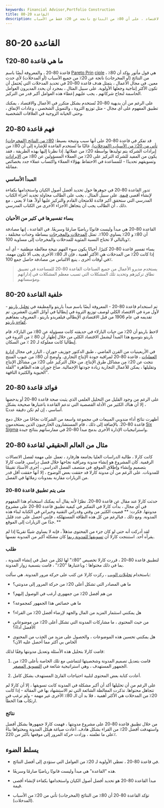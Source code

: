 ```yaml
---
keywords: Financial Advisor,Portfolio Construction
title: 80-20 القاعدة
description: تنص القاعدة 80-20 ، المعروفة أيضًا باسم مبدأ باريتو ، والمستخدمة في الغالب في الأعمال والاقتصاد ، على أن 80٪ من النتائج ناتجة عن 20٪ فقط من الأسباب.
---
```


# 80-20 القاعدة
## ما هي قاعدة 80-20؟

قاعدة 80-20 ، والمعروفة أيضًا باسم [Pareto Prin](/paretoprinciple) [ciple](/paretoprinciple) ، هي قول مأثور يؤكد أن 80٪ من النتائج (أو المخرجات) ناتجة عن 20٪ من جميع الأسباب (أو المدخلات) لأي حدث معين. في مجال الأعمال ، يتمثل هدف قاعدة 80-20 في تحديد المدخلات التي يُحتمل أن تكون الأكثر إنتاجية وجعلها الأولوية. على سبيل المثال ، بمجرد أن يحدد المديرون العوامل الحاسمة لنجاح شركاتهم ، يجب عليهم إعطاء هذه العوامل أكبر قدر من التركيز.

على الرغم من أن بديهية 80-20 تُستخدم بشكل متكرر في الأعمال والاقتصاد ، يمكنك تطبيق المفهوم على أي مجال - مثل توزيع الثروة ، والتمويل الشخصي ، وعادات الإنفاق ، وحتى الخيانة الزوجية في العلاقات الشخصية.

## فهم قاعدة 80-20

قد تفكر في قاعدة 80-20 على أنها سبب ونتيجة بسيط: [80٪ من النتائج (المخرجات) تأتي من 20٪ من الأسباب (المدخلات)](/factors-production). غالبًا ما تُستخدم القاعدة للإشارة إلى أن 80٪ من إيرادات الشركة يتم توليدها بواسطة 20٪ من عملائها. إذا نظرنا إليها بهذه الطريقة ، فقد يكون من المفيد للشركة التركيز على 20٪ من العملاء المسؤولين عن 80٪ من [الإيرادات](/revenue) وتسويقهم تحديدًا - للمساعدة في الاحتفاظ بهؤلاء العملاء واكتساب عملاء جدد بخصائص مماثلة.

### المبدأ الأساسي

تدور القاعدة 80-20 في جوهرها حول تحديد أفضل أصول الكيان واستخدامها بكفاءة لإنشاء أقصى [قيمة](/value). على سبيل المثال ، يجب على الطالب محاولة تحديد أجزاء الكتاب المدرسي التي ستحقق أكبر فائدة للامتحان القادم والتركيز عليها أولاً. هذا لا يعني ، مع ذلك ، أن الطالب يجب أن يتجاهل الأجزاء الأخرى من الكتاب المدرسي.

### يساء تفسيرها في كثير من الأحيان

القاعدة 80-20 هي مبدأ وليست قانونًا رياضيًا صارمًا وسريعًا. في القاعدة ، إنها مصادفة أن 80٪ و 20٪ يساوي 100٪. تمثل [المدخلات والمخرجات](/input-output-analysis) ببساطة وحدات مختلفة ، وبالتالي لا تحتاج النسبة المئوية للمدخلات والمخرجات إلى مساوية 100٪.

يساء تفسير قاعدة 80-20 كثيرًا. أحيانًا يكون سوء الفهم نتيجة مغالطة منطقية - أي أنه إذا كانت 20٪ من المدخلات هي الأكثر أهمية ، فإن الـ 80٪ الأخرى يجب ألا تكون مهمة. في أوقات أخرى ، ينبع الالتباس من مصادفة حاصل جمع 100٪.

> يستخدم مديرو الأعمال من جميع الصناعات القاعدة 80-20 للمساعدة في تضييق نطاق تركيزهم وتحديد تلك المشكلات التي تسبب معظم المشكلات في إداراتهم ومؤسساتهم.

>

## 80-20 خلفية القاعدة

تم استخدام قاعدة 80-20 - المعروفة أيضًا باسم مبدأ باريتو والمطبقة في [تحليل باريتو](/pareto-analysis) - لأول مرة في الاقتصاد الكلي لوصف توزيع الثروة في إيطاليا في أوائل القرن العشرين. تم تقديمه في عام 1906 من قبل الاقتصادي الإيطالي فيلفريدو باريتو ، المعروف بمفاهيم [كفاءة باريتو](/pareto-efficiency).

لاحظ باريتو أن 20٪ من حبات البازلاء في حديقته كانت مسؤولة عن 80٪ من البازلاء. قام باريتو بتوسيع هذا المبدأ ليشمل الاقتصاد الكلي من خلال إظهار أن 80 ٪ من الثروة في إيطاليا كانت مملوكة لـ 20 ٪ من السكان.

في الأربعينيات من القرن الماضي ، طبق الدكتور جوزيف جوران ، البارز في مجال [إدارة العمليات](/operations-management) ، قاعدة 80-20 لمراقبة جودة الإنتاج التجاري. وأوضح أن 80٪ من عيوب المنتج نتجت عن 20٪ من مشاكل طرق الإنتاج. من خلال التركيز على 20٪ من مشاكل الإنتاج وتقليلها ، يمكن للأعمال التجارية زيادة جودتها الإجمالية. صاغ جوران هذه الظاهرة "القلة الحيوية والكثيرة التافهة".

## فوائد قاعدة 80-20

على الرغم من وجود القليل من التحليل العلمي الذي يثبت صحة قاعدة 80-20 أو يدحضها ، إلا أن هناك الكثير من الأدلة القصصية التي تدعم القاعدة باعتبارها صحيحة بشكل أساسي ، إن لم تكن دقيقة عدديًا.

أظهرت نتائج أداء مندوبي المبيعات في مجموعة واسعة من الشركات نجاحًا من خلال دمج قاعدة 80-20. بالإضافة إلى ذلك ، قام المستشارون الخارجيون الذين يستخدمون [Six Sigma](/six-sigma) واستراتيجيات الإدارة الأخرى بدمج مبدأ 80-20 في ممارساتهم بنتائج جيدة.

## مثال من العالم الحقيقي لقاعدة 80-20

كانت كارلا ، طالبة الدراسات العليا بجامعة هارفارد ، تعمل على مهمة لفصل الاتصالات الرقمية. كان المشروع هو إنشاء مدونة ومراقبة نجاحها خلال فصل دراسي. قامت كارلا بتصميم وإنشاء وإطلاق الموقع. في منتصف الفصل الدراسي ، أجرى الأستاذ تقييمًا للمدونات. على الرغم من أن مدونة كارلا قد حققت بعض الوضوح ، إلا أنها حققت أقل قدر من الزيارات مقارنة بمدونات زملائها في الفصل.

### متى يتم تطبيق قاعدة 80-20

حدثت كارلا عند مقال عن قاعدة 80-20. نظرًا لأنه يقال أنه يمكنك استخدام هذا المفهوم في أي مجال ، بدأت كارلا في التفكير في كيفية تطبيق قاعدة 80-20 على مشروع مدونتها. فكرت: ** قضيت الكثير من وقتي وقدراتي التقنية وخبراتي في الكتابة لبناء هذه المدونة. ومع ذلك ، فبالرغم من كل هذه الطاقة المستهلكة ، فإنني أحصل على عدد قليل جدًا من الزيارات إلى الموقع. **

لقد أدركت أنه حتى لو كان جزء من المحتوى مذهلاً ، فإنه لا يساوي شيئًا تقريبًا إذا لم يقرأه أحد. استنتجت كارلا أن [تسويقها للمدونة ربما](/marketing) كان مشكلة أكبر من المدونة نفسها.

### طلب

لتطبيق قاعدة 80-20 ، قررت كارلا تخصيص "80٪" لها لكل من عمل في إنشاء المدونة ، بما في ذلك محتواها ؛ وباعتبارها "20٪" ، قامت بتسمية زوار المدونة.

باستخدام [تحليلات الويب](/data-analytics) ، ركزت كارلا عن كثب على حركة مرور المدونة. هي سألت:

- ما هي المصادر التي تشكل أعلى 20٪ من حركة المرور إلى مدونتي؟

- من هم أفضل 20٪ من جمهوري أرغب في الوصول إليهم؟

- ما هي خصائص هذا الجمهور كمجموعة؟

- هل يمكنني استثمار المزيد من المال والجهد لإرضاء أفضل 20٪ من القراء؟

- من حيث المحتوى ، ما مشاركات المدونة التي تشكل أعلى 20٪ من موضوعاتي الأفضل أداءً؟

- هل يمكنني تحسين هذه الموضوعات ، والحصول على مزيد من الجذب من المحتوى الخاص بي أكثر مما أحصل عليه الآن؟

قامت كارلا بتحليل هذه الأسئلة وتعديل مدونتها وفقًا لذلك:

1. قامت بتعديل تصميم المدونة وشخصيتها لتتماشى مع تلك الخاصة بأعلى 20٪ من الجمهور المستهدف ، وهي استراتيجية شائعة في [التسويق المصغر](/micromarketing).

1. أعادت كتابة بعض المحتوى لتلبية احتياجات القارئ المستهدف بشكل كامل.

على الرغم من أن تحليلها أكد أن أكبر مشكلة في المدونة كانت تسويقها ، إلا أن كارلا لم تتجاهل محتواها. تذكرت المغالطة الشائعة التي تم الاستشهاد بها في المقالة - إذا كانت 20٪ من المدخلات هي الأكثر أهمية ، فلا بد أن الـ 80٪ الأخرى غير مهمة - ولم ترغب في ارتكاب هذا الخطأ.

### نتائج

من خلال تطبيق قاعدة 80-20 على مشروع مدونتها ، فهمت كارلا جمهورها بشكل أفضل واستهدفت أفضل 20٪ من القراء بشكل هادف. أعادت صياغة هيكل المدونة ومحتواها بناءً على ما تعلمته ، وزادت حركة المرور إلى موقعها بأكثر من 220٪.

## يسلط الضوء

- في قاعدة 80-20 ، تعطي الأولوية لـ 20٪ من العوامل التي ستؤدي إلى أفضل النتائج.

- هذه "القاعدة" هي مبدأ وليست قانونًا رياضيًا صارمًا وسريعًا.

- مبدأ القاعدة 80-20 هو تحديد أفضل أصول الكيان واستخدامها بكفاءة لإنشاء أقصى قيمة.

- تؤكد القاعدة 80-20 أن 80٪ من النتائج (المخرجات) تأتي من 20٪ من الأسباب (المدخلات).

